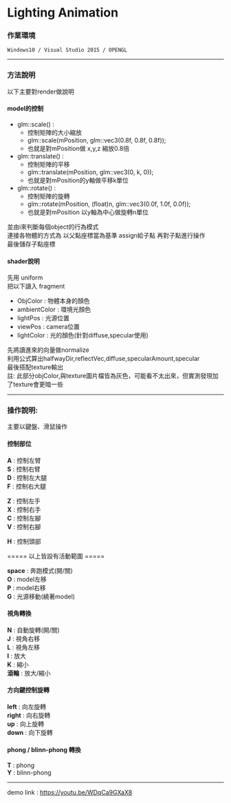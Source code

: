# Lighting Animation

### **作業環境** 

    Windows10 / Visual Studio 2015 / OPENGL

----

### **方法說明**

以下主要對render做說明

#### **model的控制**

- glm::scale() : 
    - 控制矩陣的大小縮放
    - glm::scale(mPosition, glm::vec3(0.8f, 0.8f, 0.8f));
    - 也就是對mPosition做 x,y,z 縮放0.8倍
- glm::translate() : 
    - 控制矩陣的平移
    - glm::translate(mPosition, glm::vec3(0, k, 0));
    - 也就是對mPosition的y軸做平移k單位
- glm::rotate() : 
    - 控制矩陣的旋轉
    - glm::rotate(mPosition, (float)n, glm::vec3(0.0f, 1.0f, 0.0f));
    - 也就是對mPosition 以y軸為中心做旋轉n單位

並由i來判斷每個object的行為模式<br>
連接各物體的方式為 以父點座標當為基準 assign給子點 再對子點進行操作 <br>
最後儲存子點座標<br>

#### **shader說明**

先用 uniform <br>
把以下讀入 fragment<br> 
* ObjColor        : 物體本身的顏色
* ambientColor    : 環境光顏色
* lightPos        : 光源位置
* viewPos         : camera位置
* lightColor      : 光的顏色(針對diffuse,specular使用)

先將讀進來的向量做normalize<br>
利用公式算出halfwayDir,reflectVec,diffuse,specularAmount,specular<br>
最後搭配texture輸出<br>
註: 此部分objColor,與texture圖片檔皆為灰色，可能看不太出來，但實測發現加了texture會更暗一些<br>

----

### **操作說明**:

主要以鍵盤、滑鼠操作 

####  **控制部位**

**A** : 控制左臂 <br>
**S** : 控制右臂 <br>
**D** : 控制左大腿 <br>
**F** : 控制右大腿 <br>

**Z** : 控制左手 <br>
**X** : 控制右手 <br>
**C** : 控制左腳 <br>
**V** : 控制右腳 <br>

**H** : 控制頭部 <br>

===== 以上皆設有活動範圍 ===== <br>

**space**   : 奔跑模式(開/關) <br>
**O**       : model左移 <br>
**P**       : model右移 <br>
**G**       : 光源移動(繞著model) <br>

#### **視角轉換**

**N** : 自動旋轉(開/關) <br>
**J** : 視角右移 <br>
**L** : 視角左移 <br>
**I** : 放大 <br>
**K** : 縮小 <br>
**滾輪** : 放大/縮小 <br>

#### **方向鍵控制旋轉**

**left** : 向左旋轉 <br>
**right** : 向右旋轉 <br>
**up** : 向上旋轉 <br>
**down** : 向下旋轉 <br>

#### **phong / blinn-phong 轉換**

**T**   : phong <br>
**Y**   : blinn-phong <br>

----

demo link : https://youtu.be/WDqCa9GXaX8